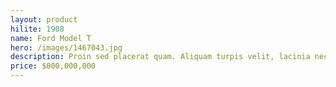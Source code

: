```yaml
---
layout: product
hilite: 1908
name: Ford Model T
hero: /images/1467043.jpg
description: Proin sed placerat quam. Aliquam turpis velit, lacinia nec diam imperdiet, rhoncus gravida eros.
price: $000,000,000
---
```

